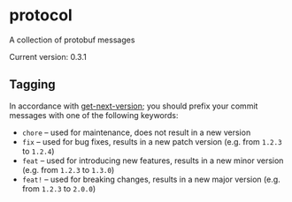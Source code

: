 # protocol
A collection of protobuf messages

Current version: 0.3.1


## Tagging
In accordance with [get-next-version](https://github.com/marketplace/actions/get-next-version);
you should prefix your commit messages with one of the following keywords:
* `chore` – used for maintenance, does not result in a new version
* `fix` – used for bug fixes, results in a new patch version (e.g. from `1.2.3` to `1.2.4`)
* `feat` – used for introducing new features, results in a new minor version (e.g. from `1.2.3` to `1.3.0`)
* `feat!` – used for breaking changes, results in a new major version (e.g. from `1.2.3` to `2.0.0`)
